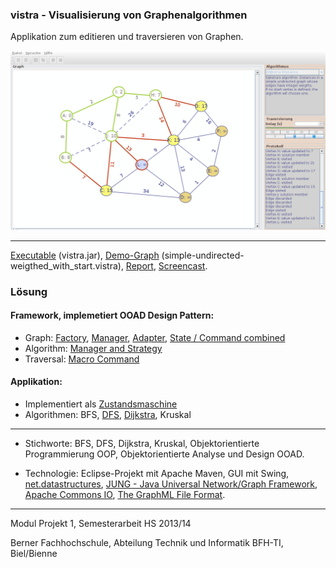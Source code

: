 ### vistra - Visualisierung von Graphenalgorithmen
Applikation zum editieren und traversieren von Graphen.

![vistra GUI](GraphVisualisierung2/release-demo/vistra-dijkstra.png "vistra GUI")
<hr>

[Executable](GraphVisualisierung2/release-demo/vistra.jar?raw=true) (vistra.jar), [Demo-Graph](GraphVisualisierung2/release-demo/simple-undirected-weigthed_with_start.vistra?raw=true) (simple-undirected-weigthed_with_start.vistra), <a target="_blank" href="https://www.hashdoc.com/documents/476943/desktop-applikation-zur-visualisierung-von-graphenalgorithmen">Report</a>, <a target="_blank" href="https://youtu.be/PHCs4vWJ0Cw">Screencast</a>.

### Lösung
#### Framework, implemetiert OOAD Design Pattern:
 - Graph: [Factory](GraphVisualisierung2/src/main/java/vistra/framework/graph/GraphFactory.java), [Manager](GraphVisualisierung2/src/main/java/vistra/framework/graph/GraphManager.java), [Adapter](GraphVisualisierung2/src/main/java/vistra/framework/graph/ITraversableGraph.java), [State / Command combined](GraphVisualisierung2/src/main/java/vistra/framework/graph/item/state/)
 - Algorithm: [Manager and Strategy](GraphVisualisierung2/src/main/java/vistra/framework/algorithm/IAlgorithmManager.java)
 - Traversal: [Macro Command](GraphVisualisierung2/src/main/java/vistra/framework/traversal/step/)
 
#### Applikation:
 - Implementiert als [Zustandsmaschine](GraphVisualisierung2/src/main/java/vistra/app/control/state/)
 - Algorithmen: BFS, [DFS](GraphVisualisierung2/src/main/java/vistra/framework/algorithm/impl/DFS.java), [Dijkstra](GraphVisualisierung2/src/main/java/vistra/framework/algorithm/impl/Dijkstra.java), Kruskal
<hr>

- Stichworte: BFS, DFS, Dijkstra, Kruskal, Objektorientierte Programmierung OOP, Objektorientierte Analyse und Design OOAD.

- Technologie: Eclipse-Projekt mit Apache Maven, GUI mit Swing, <a target="_blank" href="http://net3.datastructures.net/">net.datastructures</a>, <a target="_blank" href="http://jung.sourceforge.net/">JUNG - Java Universal Network/Graph Framework</a>, <a target="_blank" href="http://commons.apache.org/proper/commons-io/">Apache Commons IO</a>, <a target="_blank" href="http://graphml.graphdrawing.org/">The GraphML File Format</a>.

<hr>
Modul Projekt 1, Semesterarbeit HS 2013/14

Berner Fachhochschule, Abteilung Technik und Informatik BFH-TI, Biel/Bienne
